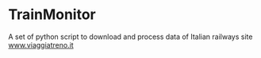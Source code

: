 # TrainMonitor
A set of python script to download and process data of Italian railways site www.viaggiatreno.it
